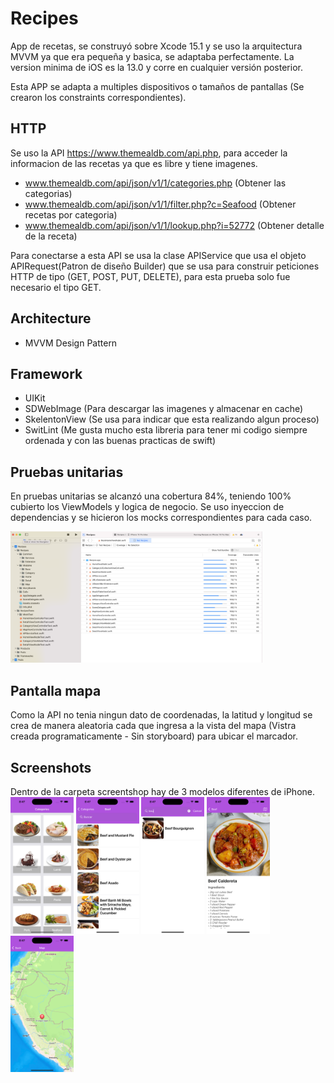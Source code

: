 # Recipes

App de recetas, se construyó sobre Xcode 15.1 y se uso la arquitectura MVVM ya que era pequeña y basica, se adaptaba perfectamente.
La version minima de iOS es la 13.0 y corre en cualquier versión posterior.

Esta APP se adapta a multiples dispositivos o tamaños de pantallas (Se crearon los constraints correspondientes).

## HTTP
Se uso la API https://www.themealdb.com/api.php, para acceder la informacion de las recetas ya que es libre y tiene imagenes.

- www.themealdb.com/api/json/v1/1/categories.php       (Obtener las categorias)
- www.themealdb.com/api/json/v1/1/filter.php?c=Seafood (Obtener recetas por categoria)
- www.themealdb.com/api/json/v1/1/lookup.php?i=52772   (Obtener detalle de la receta)

Para conectarse a esta API se usa la clase APIService que usa el objeto APIRequest(Patron de diseño Builder) que se usa para construir peticiones HTTP de tipo (GET, POST, PUT, DELETE), para esta prueba solo fue necesario el tipo GET.

## Architecture
- MVVM Design Pattern
## Framework
- UIKit
- SDWebImage (Para descargar las imagenes y almacenar en cache)
- SkelentonView (Se usa para indicar que esta realizando algun proceso)
- SwitLint (Me gusta mucho esta libreria para tener mi codigo siempre ordenada y con las buenas practicas de swift)

## Pruebas unitarias
En pruebas unitarias se alcanzó una cobertura 84%, teniendo 100% cubierto los ViewModels y logica de negocio.
Se uso inyeccion de dependencias y se hicieron los mocks correspondientes para cada caso.

<img src="Screenshot/coverage.png" width=80% height=60%>

## Pantalla mapa
Como la API no tenia ningun dato de coordenadas, la latitud y longitud se crea de manera aleatoria cada que ingresa a la vista del mapa (Vistra creada programaticamente - Sin storyboard) para ubicar el marcador.

## Screenshots
Dentro de la carpeta screentshop hay de 3 modelos diferentes de iPhone.
<img src="Screenshot/iPhone Pro/1.png" width=20% height=20%>    <img src="Screenshot/iPhone Pro/2.png" width=20% height=20%>    <img src="Screenshot/iPhone Pro/3.png" width=20% height=20%>    <img src="Screenshot/iPhone Pro/4.png" width=20% height=20%>    <img src="Screenshot/iPhone Pro/5.png" width=20% height=20%>
